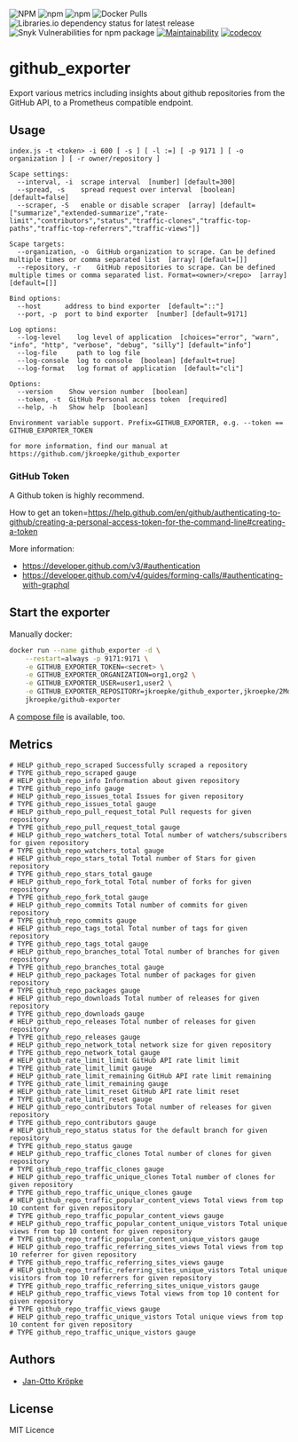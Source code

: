 
![NPM](https://img.shields.io/npm/l/github_exporter)
![npm](https://img.shields.io/npm/v/github_exporter)
![npm](https://img.shields.io/npm/dm/github_exporter)
![Docker Pulls](https://img.shields.io/docker/pulls/jkroepke/github_exporter)
![Libraries.io dependency status for latest release](https://img.shields.io/librariesio/release/npm/github_exporter)
![Snyk Vulnerabilities for npm package](https://img.shields.io/snyk/vulnerabilities/npm/github_exporter)
[![Maintainability](https://api.codeclimate.com/v1/badges/c0b5bc1d4725a1b6bd8c/maintainability)](https://codeclimate.com/github/jkroepke/github_exporter/maintainability)
[![codecov](https://codecov.io/gh/jkroepke/github_exporter/branch/master/graph/badge.svg)](https://codecov.io/gh/jkroepke/github_exporter)

# github_exporter
Export various metrics including insights about github repositories from the GitHub API,
to a Prometheus compatible endpoint.


## Usage

```
index.js -t <token> -i 600 [ -s ] [ -l :=] [ -p 9171 ] [ -o organization ] [ -r owner/repository ]

Scape settings:
  --interval, -i  scrape interval  [number] [default=300]
  --spread, -s    spread request over interval  [boolean] [default=false]
  --scraper, -S   enable or disable scraper  [array] [default=["summarize","extended-summarize","rate-limit","contributors","status","traffic-clones","traffic-top-paths","traffic-top-referrers","traffic-views"]]

Scape targets:
  --organization, -o  GitHub organization to scrape. Can be defined multiple times or comma separated list  [array] [default=[]]
  --repository, -r    GitHub repositories to scrape. Can be defined multiple times or comma separated list. Format=<owner>/<repo>  [array] [default=[]]

Bind options:
  --host      address to bind exporter  [default="::"]
  --port, -p  port to bind exporter  [number] [default=9171]

Log options:
  --log-level    log level of application  [choices="error", "warn", "info", "http", "verbose", "debug", "silly"] [default="info"]
  --log-file     path to log file
  --log-console  log to console  [boolean] [default=true]
  --log-format   log format of application  [default="cli"]

Options:
  --version    Show version number  [boolean]
  --token, -t  GitHub Personal access token  [required]
  --help, -h   Show help  [boolean]

Environment variable support. Prefix=GITHUB_EXPORTER, e.g. --token == GITHUB_EXPORTER_TOKEN

for more information, find our manual at https://github.com/jkroepke/github_exporter
```
### GitHub Token

A Github token is highly recommend.

How to get an token=https://help.github.com/en/github/authenticating-to-github/creating-a-personal-access-token-for-the-command-line#creating-a-token

More information:
- https://developer.github.com/v3/#authentication
- https://developer.github.com/v4/guides/forming-calls/#authenticating-with-graphql

## Start the exporter

Manually docker:

```bash
docker run --name github_exporter -d \
    --restart=always -p 9171:9171 \
    -e GITHUB_EXPORTER_TOKEN=<secret> \
    -e GITHUB_EXPORTER_ORGANIZATION=org1,org2 \
    -e GITHUB_EXPORTER_USER=user1,user2 \
    -e GITHUB_EXPORTER_REPOSITORY=jkroepke/github_exporter,jkroepke/2Moons \
    jkroepke/github-exporter
```

A [compose file](./docker-compose.yml) is available, too.

## Metrics

```
# HELP github_repo_scraped Successfully scraped a repository
# TYPE github_repo_scraped gauge
# HELP github_repo_info Information about given repository
# TYPE github_repo_info gauge
# HELP github_repo_issues_total Issues for given repository
# TYPE github_repo_issues_total gauge
# HELP github_repo_pull_request_total Pull requests for given repository
# TYPE github_repo_pull_request_total gauge
# HELP github_repo_watchers_total Total number of watchers/subscribers for given repository
# TYPE github_repo_watchers_total gauge
# HELP github_repo_stars_total Total number of Stars for given repository
# TYPE github_repo_stars_total gauge
# HELP github_repo_fork_total Total number of forks for given repository
# TYPE github_repo_fork_total gauge
# HELP github_repo_commits Total number of commits for given repository
# TYPE github_repo_commits gauge
# HELP github_repo_tags_total Total number of tags for given repository
# TYPE github_repo_tags_total gauge
# HELP github_repo_branches_total Total number of branches for given repository
# TYPE github_repo_branches_total gauge
# HELP github_repo_packages Total number of packages for given repository
# TYPE github_repo_packages gauge
# HELP github_repo_downloads Total number of releases for given repository
# TYPE github_repo_downloads gauge
# HELP github_repo_releases Total number of releases for given repository
# TYPE github_repo_releases gauge
# HELP github_repo_network_total network size for given repository
# TYPE github_repo_network_total gauge
# HELP github_rate_limit_limit GitHub API rate limit limit
# TYPE github_rate_limit_limit gauge
# HELP github_rate_limit_remaining GitHub API rate limit remaining
# TYPE github_rate_limit_remaining gauge
# HELP github_rate_limit_reset GitHub API rate limit reset
# TYPE github_rate_limit_reset gauge
# HELP github_repo_contributors Total number of releases for given repository
# TYPE github_repo_contributors gauge
# HELP github_repo_status status for the default branch for given repository
# TYPE github_repo_status gauge
# HELP github_repo_traffic_clones Total number of clones for given repository
# TYPE github_repo_traffic_clones gauge
# HELP github_repo_traffic_unique_clones Total number of clones for given repository
# TYPE github_repo_traffic_unique_clones gauge
# HELP github_repo_traffic_popular_content_views Total views from top 10 content for given repository
# TYPE github_repo_traffic_popular_content_views gauge
# HELP github_repo_traffic_popular_content_unique_vistors Total unique views from top 10 content for given repository
# TYPE github_repo_traffic_popular_content_unique_vistors gauge
# HELP github_repo_traffic_referring_sites_views Total views from top 10 referrer for given repository
# TYPE github_repo_traffic_referring_sites_views gauge
# HELP github_repo_traffic_referring_sites_unique_vistors Total unique visitors from top 10 referrers for given repository
# TYPE github_repo_traffic_referring_sites_unique_vistors gauge
# HELP github_repo_traffic_views Total views from top 10 content for given repository
# TYPE github_repo_traffic_views gauge
# HELP github_repo_traffic_unique_vistors Total unique views from top 10 content for given repository
# TYPE github_repo_traffic_unique_vistors gauge
```

## Authors
* [Jan-Otto Kröpke](https://github.com/jkroepke)

## License

MIT Licence
